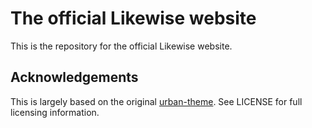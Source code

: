 # The official Likewise website

This is the repository for the official Likewise website.

## Acknowledgements

This is largely based on the original [urban-theme](https://github.com/midzer/urban-theme). See LICENSE for full licensing information.
